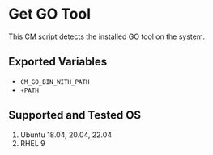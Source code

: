# Get GO Tool
This [CM script](https://github.com/mlcommons/ck/blob/master/cm/docs/tutorial-scripts.md) detects the installed GO tool on the system.

## Exported Variables
* `CM_GO_BIN_WITH_PATH`
* `+PATH`

## Supported and Tested OS
1. Ubuntu 18.04, 20.04, 22.04
2. RHEL 9
